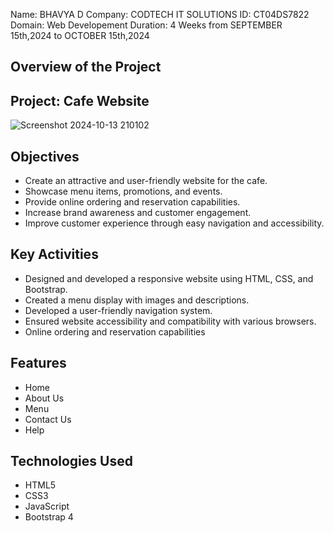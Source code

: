 Name: BHAVYA D
Company: CODTECH IT SOLUTIONS
ID: CT04DS7822
Domain: Web Developement
Duration: 4 Weeks from SEPTEMBER 15th,2024 to OCTOBER 15th,2024

## Overview of the Project

## Project: Cafe Website

![Screenshot 2024-10-13 210102](https://github.com/user-attachments/assets/75af71b9-68a6-4662-88cb-cef5e515822d)


## Objectives
- Create an attractive and user-friendly website for the cafe.
- Showcase menu items, promotions, and events.
- Provide online ordering and reservation capabilities.
- Increase brand awareness and customer engagement.
- Improve customer experience through easy navigation and accessibility.

## Key Activities
- Designed and developed a responsive website using HTML, CSS, and Bootstrap.
- Created a menu display with images and descriptions.
- Developed a user-friendly navigation system.
- Ensured website accessibility and compatibility with various browsers.
- Online ordering and reservation capabilities

## Features
- Home
- About Us
- Menu
- Contact Us
- Help

## Technologies Used
- HTML5
- CSS3
- JavaScript
- Bootstrap 4
  


